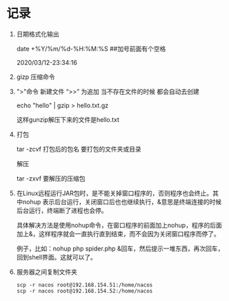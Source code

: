 # 记录

1. 日期格式化输出

   date +%Y/%m/%d-%H:%M:%S          ##加号前面有个空格

   2020/03/12-23:34:16

2. gizp  压缩命令

3. ">"命令 新建文件 “>>” 为追加 当不存在文件的时候 都会自动去创建

   echo "hello"  | gzip > hello.txt.gz

   这样gunzip解压下来的文件是hello.txt

4. 打包   

   tar -zcvf  打包后的包名   要打包的文件夹或目录

   解压

   tar -zxvf 要解压的压缩包

5. 在Linux远程运行JAR包时，是不能关掉窗口程序的，否则程序也会终止。其中nohup 表示后台运行，关闭窗口后也也继续执行，&意思是终端连接的时候后台运行，终端断了进程也会停。

   具体解决方法是使用nohup命令，在窗口程序的前面加上nohup，程序的后面加上&，这样程序就会一直执行直到结束，而不会因为关闭窗口程序而停了。

   例子，比如：nohup php spider.php &回车，然后提示一堆东西，再次回车，回到shell界面。这就可以了。

6. 服务器之间复制文件夹

   ```shell
   scp -r nacos root@192.168.154.51:/home/nacos
   scp -r nacos root@192.168.154.52:/home/nacos
   ```